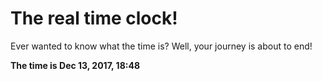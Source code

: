# The real time clock!

Ever wanted to know what the time is? Well, your journey is about to end!

**The time is Dec 13, 2017, 18:48**